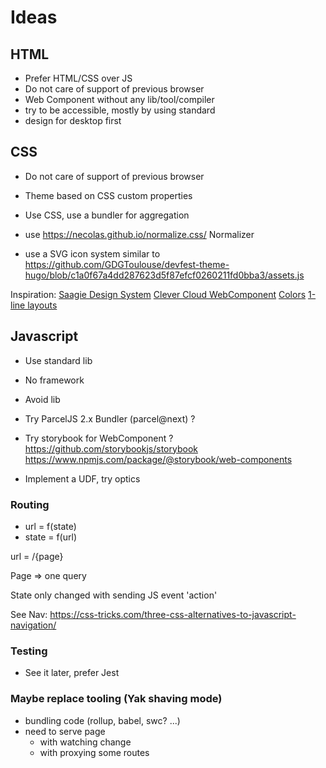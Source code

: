 # Ideas

## HTML

- Prefer HTML/CSS over JS
- Do not care of support of previous browser
- Web Component without any lib/tool/compiler
- try to be accessible, mostly by using standard
- design for desktop first

## CSS

- Do not care of support of previous browser
- Theme based on CSS custom properties
- Use CSS, use a bundler for aggregation
- use <https://necolas.github.io/normalize.css/> Normalizer

- use a SVG icon system similar to <https://github.com/GDGToulouse/devfest-theme-hugo/blob/c1a0f67a4dd287623d5f87efcf0260211fd0bba3/assets.js>

Inspiration:
[Saagie Design System](https://7-design-system.public.prod.saagie.io/v/0.38.2/)
[Clever Cloud WebComponent](https://www.clever-cloud.com/doc/clever-components/)
[Colors](http://clrs.cc/)
[1-line layouts](https://1linelayouts.glitch.me/) 

## Javascript

- Use standard lib
- No framework
- Avoid lib

- Try ParcelJS 2.x Bundler (parcel@next) ?
- Try storybook for WebComponent ?
  <https://github.com/storybookjs/storybook>
  <https://www.npmjs.com/package/@storybook/web-components>
  
- Implement a UDF, try optics

### Routing

- url = f(state) 
- state = f(url)

url = /{page}

Page => one query 

State only changed with sending JS event 'action'

See Nav: <https://css-tricks.com/three-css-alternatives-to-javascript-navigation/>

### Testing 

- See it later, prefer Jest

### Maybe replace tooling (Yak shaving mode)

- bundling code (rollup, babel, swc? ...)
- need to serve page
  - with watching change
  - with proxying some routes